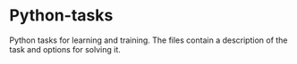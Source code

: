 # Python-tasks
Python tasks for learning and training. The files contain a description of the task and options for solving it.
